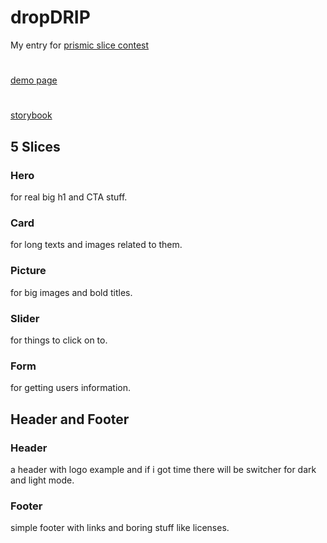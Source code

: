 # dropDRIP
My entry for [prismic slice contest](https://prismic.io/blog/slice-contest-2nd-edition?utm_campaign=devexp&utm_source=github&utm_medium=slicecontestpost)
#
[demo page](https://drop-drip-demo.vercel.app/)
#
[storybook](https://drop-drip-storybook.vercel.app/)

## 5 Slices

### Hero
for real big h1 and CTA stuff.

### Card
for long texts and images related to them.

### Picture
for big images and bold titles.

### Slider
for things to click on to.

### Form
for getting users information.

## Header and Footer

### Header
a header with logo example and if i got time there will be switcher for dark and light mode.

### Footer
simple footer with links and boring stuff like licenses.


